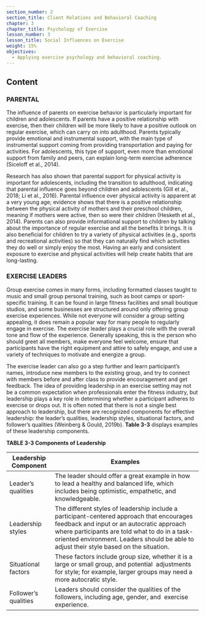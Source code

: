```yaml
---
section_number: 2
section_title: Client Relations and Behavioral Coaching
chapter: 3
chapter_title: Psychology of Exercise
lesson_number: 3
lesson_title: Social Influences on Exercise
weight: 15%
objectives:
  - Applying exercise psychology and behavioral coaching.
---
```


## Content
### PARENTAL

The influence of parents on exercise behavior is particularly important for children and adolescents. If parents have a positive relationship with exercise, then their children will be more likely to have a positive outlook on regular exercise, which can carry on into adulthood. Parents typically provide emotional and instrumental support, with the main type of instrumental support coming from providing transportation and paying for activities. For adolescents, this type of support, even more than emotional support from family and peers, can explain long-term exercise adherence (Siceloff et al., 2014).

Research has also shown that parental support for physical activity is important for adolescents, including the transition to adulthood, indicating that parental influence goes beyond children and adolescents (Gill et al., 2018; Li et al., 2016). Parental influence over physical activity is apparent at a very young age; evidence shows that there is a positive relationship between the physical activity of mothers and their preschool children, meaning if mothers were active, then so were their children (Hesketh et al., 2014). Parents can also provide informational support to children by talking about the importance of regular exercise and all the benefits it brings. It is also beneficial for children to try a variety of physical activities (e.g., sports and recreational activities) so that they can naturally find which activities they do well or simply enjoy the most. Having an early and consistent exposure to exercise and physical activities will help create habits that are long-lasting.

### EXERCISE LEADERS

Group exercise comes in many forms, including formatted classes taught to music and small group personal training, such as boot camps or sport-specific training. It can be found in large fitness facilities and small boutique studios, and some businesses are structured around only offering group exercise experiences. While not everyone will consider a group setting appealing, it does remain a popular way for many people to regularly engage in exercise. The exercise leader plays a crucial role with the overall tone and flow of the experience. Generally speaking, this is the person who should greet all members, make everyone feel welcome, ensure that participants have the right equipment and attire to safely engage, and use a variety of techniques to motivate and energize a group.

The exercise leader can also go a step further and learn participant’s names, introduce new members to the existing group, and try to connect with members before and after class to provide encouragement and get feedback. The idea of providing leadership in an exercise setting may not be a common expectation when professionals enter the fitness industry, but leadership plays a key role in determining whether a participant adheres to exercise or drops out. It is often noted that there is not a single best approach to leadership, but there are recognized components for effective leadership: the leader’s qualities, leadership styles, situational factors, and follower’s qualities (Weinberg & Gould, 2019b). **Table 3-3** displays examples of these leadership components.

**TABLE 3-3 Components of Leadership**

| Leadership Component | Examples |
|---|---|
| Leader’s qualities | The leader should offer a great example in how to lead a healthy and balanced life, which includes being optimistic, empathetic, and knowledgeable. |
| Leadership styles | The different styles of leadership include a participant-centered approach that encourages feedback and input or an autocratic approach where participants are told what to do in a task-oriented environment. Leaders should be able to adjust their style based on the situation. |
| Situational factors | These factors include group size, whether it is a large or small group, and potential  adjustments for style; for example, larger groups may need a more autocratic style. |
| Follower’s qualities | Leaders should consider the qualities of the followers, including age, gender, and  exercise experience. |